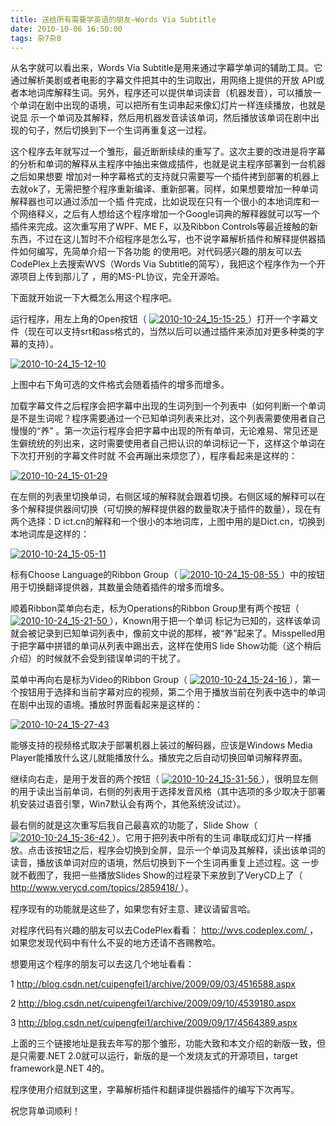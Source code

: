 ```yaml
---
title: 送给所有需要学英语的朋友—Words Via Subtitle
date: 2010-10-06 16:50:00
tags: 杂7杂8
---
```


从名字就可以看出来，Words Via Subtitle是用来通过字幕学单词的辅助工具。它通过解析美剧或者电影的字幕文件把其中的生词取出，用网络上提供的开放
API或者本地词库解释生词。另外，程序还可以提供单词读音（机器发音），可以播放一个单词在剧中出现的语境，可以把所有生词串起来像幻灯片一样连续播放，也就是说显
示一个单词及其解释，然后用机器发音读该单词，然后播放该单词在剧中出现的句子，然后切换到下一个生词再重复这一过程。

这个程序去年就写过一个雏形，最近断断续续的重写了。这次主要的改进是将字幕的分析和单词的解释从主程序中抽出来做成插件，也就是说主程序部署到一台机器之后如果想要
增加对一种字幕格式的支持就只需要写一个插件拷到部署的机器上去就ok了，无需把整个程序重新编译、重新部署。同样，如果想要增加一种单词解释器也可以通过添加一个插
件完成，比如说现在只有一个很小的本地词库和一个网络释义，之后有人想给这个程序增加一个Google词典的解释器就可以写一个插件来完成。这次重写用了WPF、ME
F，以及Ribbon Controls等最近接触的新东西，不过在这儿暂时不介绍程序是怎么写，也不说字幕解析插件和解释提供器插件如何编写，先简单介绍一下各功能
的使用吧。对代码感兴趣的朋友可以去CodePlex上去搜索WVS（Words Via Subtitle的简写），我把这个程序作为一个开源项目上传到那儿了
，用的MS-PL协议，完全开源哈。

下面就开始说一下大概怎么用这个程序吧。

运行程序，用左上角的Open按钮（ [
![2010-10-24_15-15-25](http://hi.csdn.net/attachment/201010/24/0_1287907696T90H.gif)
](http://hi.csdn.net/attachment/201010/24/0_12879076954nrG.gif)
）打开一个字幕文件（现在可以支持srt和ass格式的，当然以后可以通过插件来添加对更多种类的字幕的支持）。

[
![2010-10-24_15-12-10](http://hi.csdn.net/attachment/201010/24/0_1287907704bdDE.gif) ](http://hi.csdn.net/attachment/201010/24/0_1287907700gCeG.gif)

上图中右下角可选的文件格式会随着插件的增多而增多。

加载字幕文件之后程序会把字幕中出现的生词列到一个列表中（如何判断一个单词是不是生词呢？程序需要通过一个已知单词列表来比对，这个列表需要使用者自己慢慢的“养”
。第一次运行程序会把字幕中出现的所有单词，无论难易、常见还是生僻统统的列出来，这时需要使用者自己把认识的单词标记一下，这样这个单词在下次打开别的字幕文件时就
不会再蹦出来烦您了），程序看起来是这样的：

[
![2010-10-24_15-01-29](http://hi.csdn.net/attachment/201010/24/0_1287907713GtId.gif) ](http://hi.csdn.net/attachment/201010/24/0_1287907709mQwJ.gif)

在左侧的列表里切换单词，右侧区域的解释就会跟着切换。右侧区域的解释可以在多个解释提供器间切换（可切换的解释提供器的数量取决于插件的数量），现在有两个选择：D
ict.cn的解释和一个很小的本地词库，上图中用的是Dict.cn，切换到本地词库是这样的：

[
![2010-10-24_15-05-11](http://hi.csdn.net/attachment/201010/24/0_12879077190vv0.gif) ](http://hi.csdn.net/attachment/201010/24/0_128790771673Eq.gif)

标有Choose Language的Ribbon Group（ [
![2010-10-24_15-08-55](http://hi.csdn.net/attachment/201010/24/0_12879077217ns1.gif)
](http://hi.csdn.net/attachment/201010/24/0_1287907720Hs1z.gif)
）中的按钮用于切换翻译提供器，其数量会随着插件的增多而增多。

顺着Ribbon菜单向右走，标为Operations的Ribbon Group里有两个按钮（ [
![2010-10-24_15-21-50](http://hi.csdn.net/attachment/201010/24/0_1287907722PB1b.gif)
](http://hi.csdn.net/attachment/201010/24/0_1287907721nkeH.gif) ），Known用于把一个单词
标记为已知的，这样该单词就会被记录到已知单词列表中，像前文中说的那样，被“养”起来了。Misspelled用于把字幕中拼错的单词从列表中踢出去，这样在使用S
lide Show功能（这个稍后介绍）的时候就不会受到错误单词的干扰了。

菜单中再向右是标为Video的Ribbon Group（ [
![2010-10-24_15-24-16](http://hi.csdn.net/attachment/201010/24/0_1287907723rx99.gif)
](http://hi.csdn.net/attachment/201010/24/0_12879077225gx7.gif)
），第一个按钮用于选择和当前字幕对应的视频，第二个用于播放当前在列表中选中的单词在剧中出现的语境。播放时界面看起来是这样的：

[
![2010-10-24_15-27-43](http://hi.csdn.net/attachment/201010/24/0_1287907732bkhG.gif) ](http://hi.csdn.net/attachment/201010/24/0_1287907727EHMF.gif)

能够支持的视频格式取决于部署机器上装过的解码器，应该是Windows Media Player能播放什么这儿就能播放什么。播放完之后自动切换回单词解释界面。

继续向右走，是用于发音的两个按钮（ [
![2010-10-24_15-31-56](http://hi.csdn.net/attachment/201010/24/0_12879077336SN1.gif)
](http://hi.csdn.net/attachment/201010/24/0_12879077331c6W.gif)
），很明显左侧的用于读出当前单词，右侧的列表用于选择发音风格（其中选项的多少取决于部署机安装过语音引擎，Win7默认会有两个，其他系统没试过）。

最右侧的就是这次重写后我自己最喜欢的功能了，Slide Show（ [
![2010-10-24_15-36-42](http://hi.csdn.net/attachment/201010/24/0_1287907734druS.gif)
](http://hi.csdn.net/attachment/201010/24/0_12879077331mu7.gif) ）。它用于把列表中所有的生词
串联成幻灯片一样播放。点击该按钮之后，程序会切换到全屏，显示一个单词及其解释，读出该单词的读音，播放该单词对应的语境，然后切换到下一个生词再重复上述过程。这
一步就不截图了，我把一些播放Slides Show的过程录下来放到了VeryCD上了（ [
http://www.verycd.com/topics/2859418/ ](http://www.verycd.com/topics/2859418/)
）。

程序现有的功能就是这些了，如果您有好主意、建议请留言哈。

对程序代码有兴趣的朋友可以去CodePlex看看： [ http://wvs.codeplex.com/
](http://wvs.codeplex.com/) ，如果您发现代码中有什么不妥的地方还请不吝赐教哈。

想要用这个程序的朋友可以去这几个地址看看：

1 [ http://blog.csdn.net/cuipengfei1/archive/2009/09/03/4516588.aspx
](http://blog.csdn.net/cuipengfei1/archive/2009/09/03/4516588.aspx)

2 [ http://blog.csdn.net/cuipengfei1/archive/2009/09/10/4539180.aspx
](http://blog.csdn.net/cuipengfei1/archive/2009/09/10/4539180.aspx)

3 [ http://blog.csdn.net/cuipengfei1/archive/2009/09/17/4564389.aspx
](http://blog.csdn.net/cuipengfei1/archive/2009/09/17/4564389.aspx)

上面的三个链接地址是我去年写的那个雏形，功能大致和本文介绍的新版一致，但是只需要.NET 2.0就可以运行，新版的是一个发烧友式的开源项目，target
framework是.NET 4的。

程序使用介绍就到这里，字幕解析插件和翻译提供器插件的编写下次再写。

祝您背单词顺利！
